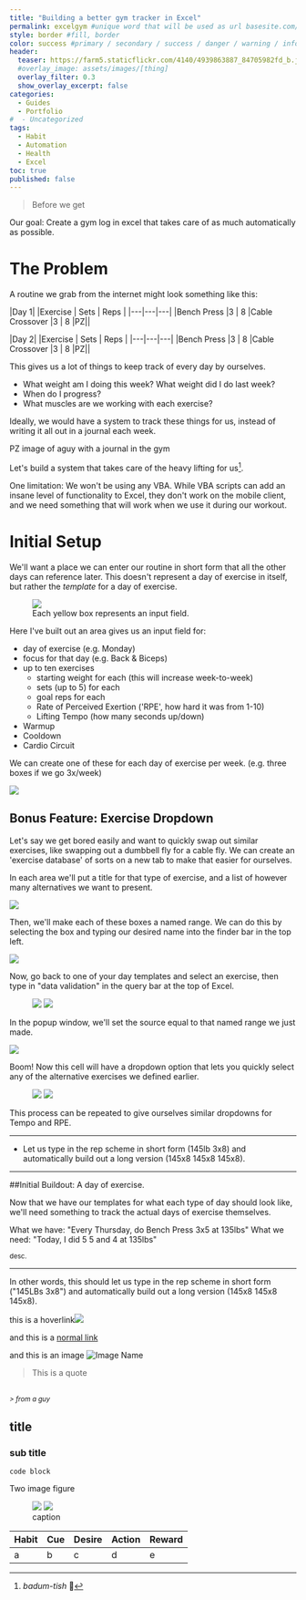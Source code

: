 ```yaml
---
title: "Building a better gym tracker in Excel"
permalink: excelgym #unique word that will be used as url basesite.com/[word]
style: border #fill, border
color: success #primary / secondary / success / danger / warning / info / light / dark (choose one only)
header:
  teaser: https://farm5.staticflickr.com/4140/4939863887_84705982fd_b.jpg
  #overlay_image: assets/images/[thing]
  overlay_filter: 0.3
  show_overlay_excerpt: false
categories:
  - Guides
  - Portfolio
#  - Uncategorized
tags:
  - Habit
  - Automation
  - Health
  - Excel
toc: true
published: false
---
```


> Before we get


Our goal: Create a gym log in excel that takes care of as much automatically as possible.

# The Problem

A routine we grab from the internet might look something like this:

|Day 1|
|Exercise | Sets | Reps |
|---|---|---|
|Bench Press |3 | 8
|Cable Crossover |3 | 8
|PZ||

|Day 2|
|Exercise | Sets | Reps |
|---|---|---|
|Bench Press |3 | 8
|Cable Crossover |3 | 8
|PZ||

This gives us a lot of things to keep track of every day by ourselves.
- What weight am I doing this week? What weight did I do last week?
- When do I progress?
- What muscles are we working with each exercise?

Ideally, we would have a system to track these things for us, instead of writing it all out in a journal each week.

PZ image of aguy with a journal in the gym

Let's build a system that takes care of the heavy lifting for us[^pun].
[^pun]: *badum-tish* 🥁

One limitation: We won't be using any VBA. While VBA scripts can add an insane level of functionality to Excel, they don't work on the mobile client, and we need something that will work when we use it during our workout.

# Initial Setup

We'll want a place we can enter our routine in short form that all the other days can reference later. This doesn't represent a day of exercise in itself, but rather the _template_ for a day of exercise.

<Figure>
<img src="../assets/images/Annotation 2019-04-26 132047.png">
<figcaption>Each yellow box represents an input field. </figcaption>
</figure>

Here I've built out an area gives us an input field for:
- day of exercise (e.g. Monday)
- focus for that day (e.g. Back & Biceps)
- up to ten exercises
  - starting weight for each (this will increase week-to-week)
  - sets (up to 5) for each
  - goal reps for each
  - Rate of Perceived Exertion ('RPE', how hard it was from 1-10)
  - Lifting Tempo (how many seconds up/down)
- Warmup
- Cooldown
- Cardio Circuit

We can create one of these for each day of exercise per week.
(e.g. three boxes if we go 3x/week)

<img src="../assets/images/Annotation 2019-04-26 132825.png">



## Bonus Feature: Exercise Dropdown

Let's say we get bored easily and want to quickly swap out similar exercises, like swapping out a dumbbell fly for a cable fly. We can create an 'exercise database' of sorts on a new tab to make that easier for ourselves.

In each area we'll put a title for that type of exercise, and a list of however many alternatives we want to present.

<img src="../assets/images/Annotation 2019-07-21 114003.png">


Then, we'll make each of these boxes a named range. We can do this by selecting the box and typing our desired name into the finder bar in the top left.

<img src="../assets/images/Annotation 2019-07-21 114344.png">


Now, go back to one of your day templates and select an exercise, then type in "data validation" in the query bar at the top of Excel.

<figure class="half">
<img src="../assets/images/Annotation 2019-07-21 114915.png">
<img src="../assets/images/Annotation 2019-07-21 115235.png">
</figure>



In the popup window, we'll set the source equal to that named range we just made.

<img src="../assets/images/Annotation 2019-07-21 114757.png">



Boom! Now this cell will have a dropdown option that lets you quickly select any of the alternative exercises we defined earlier.

<figure class="half">
<img src="../assets/images/Annotation 2019-07-21 114809.png">
<img src="../assets/images/Annotation 2019-07-21 114822.png">
</figure>

This process can be repeated to give ourselves similar dropdowns for Tempo and RPE.

<hr>




- Let us type in the rep scheme in short form (145lb 3x8) and automatically build out a long version (145x8 145x8 145x8).
<hr>

##Initial Buildout: A day of exercise.

Now that we have our templates for what each type of day should look like, we'll need something to track the actual days of exercise themselves.

What we have: "Every Thursday, do Bench Press 3x5 at 135lbs"
What we need: "Today, I did 5 5 and 4 at 135lbs"



















<small>desc.</small>

<hr>

In other words, this should let us type in the rep scheme in short form ("145LBs 3x8") and automatically build out a long version (145x8 145x8 145x8).


this is a <a class="thumbnail">hoverlink<span><img src="{{site.url}}{{site.baseurl}}/assets/reactionimages/mindblown.gif"><br></span></a>

and this is a [normal link](https://google.com)


and this is an image
![Image Name]({{site.url}}{{site.baseurl}}/assets/images/picfix_welcome.png)


> This is a quote
<br>
<small><cite>
> from a guy
</cite></small>

## title

### sub title



```
code block
```

Two image figure

<figure class="half">

<img src="../assets/images/Annotation 2019-03-12 100327.png">
<img src="../assets/images/Annotation 2019-03-12 100438.png">
<figcaption>caption </figcaption>
</figure>

| Habit     | Cue     | Desire    | Action      | Reward      |
|---        |---      |---        |---          |---          |
| a | b| c| d| e
